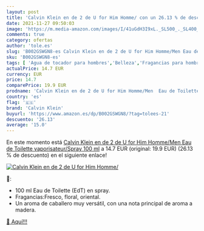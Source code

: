 ```yaml
---
layout: post
title: 'Calvin Klein en de 2 de U for Him Homme/ con un 26.13 % de descuento'
date: 2021-11-27 09:50:03
image: 'https://m.media-amazon.com/images/I/41uGdH3I9xL._SL500_._SL400_.jpg'
comments: true
category: ofertas
author: 'tole.es'
slug: 'B002GSWGN8-es Calvin Klein en de 2 de U for Him Homme/Men Eau de...'
sku: 'B002GSWGN8-es'
tags: [ 'Agua de tocador para hombres','Belleza','Fragancias para hombres','Perfumes y fragancias','calvin klein','de','eau','toilette', ]
actualPrice: 14.7 EUR
currency: EUR
price: 14.7
comparePrice: 19.9 EUR
prodname: 'Calvin Klein en de 2 de U for Him Homme/Men  Eau de Toilette  vaporisateur/Spray  100 ml'
country: 'es'
flag: '🇪🇸'
brand: 'Calvin Klein'
buyurl: 'https://www.amazon.es/dp/B002GSWGN8/?tag=tolees-21'
descuento: '26.13'
average: '15.0'
---
```


En este momento está [Calvin Klein en de 2 de U for Him Homme/Men  Eau de Toilette  vaporisateur/Spray  100 ml](https://www.amazon.es/dp/B002GSWGN8/?tag=tolees-21) a 14.7 EUR (original: 19.9 EUR) (26.13 %  de descuento) en el siguiente enlace!

[![Calvin Klein en de 2 de U for Him Homme/](https://m.media-amazon.com/images/I/41uGdH3I9xL._SL500_._SL400_.jpg)](https://www.amazon.es/dp/B002GSWGN8/?tag=tolees-21)

🔎:

- 100 ml Eau de Toilette (EdT) en spray.
- Fragancias:Fresco, floral, oriental.
- Un aroma de caballero muy versátil, con una nota principal de aroma a madera.

[🛒 Aquí!!!](https://www.amazon.es/dp/B002GSWGN8/?tag=tolees-21)
